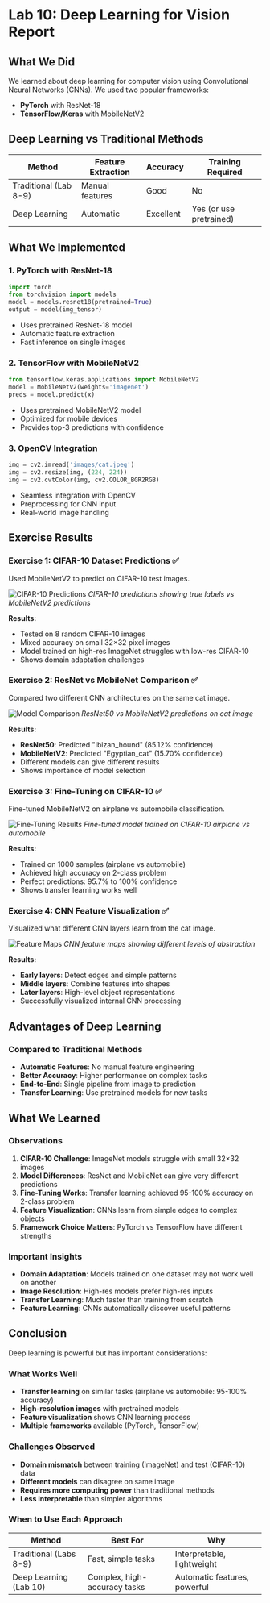 # Lab 10: Deep Learning for Vision Report

## What We Did
We learned about deep learning for computer vision using Convolutional Neural Networks (CNNs). We used two popular frameworks:
- **PyTorch** with ResNet-18
- **TensorFlow/Keras** with MobileNetV2

## Deep Learning vs Traditional Methods

| Method | Feature Extraction | Accuracy | Training Required |
|--------|-------------------|----------|------------------|
| Traditional (Lab 8-9) | Manual features | Good | No |
| Deep Learning | Automatic | Excellent | Yes (or use pretrained) |

## What We Implemented

### 1. PyTorch with ResNet-18
```python
import torch
from torchvision import models
model = models.resnet18(pretrained=True)
output = model(img_tensor)
```
- Uses pretrained ResNet-18 model
- Automatic feature extraction
- Fast inference on single images

### 2. TensorFlow with MobileNetV2
```python
from tensorflow.keras.applications import MobileNetV2
model = MobileNetV2(weights='imagenet')
preds = model.predict(x)
```
- Uses pretrained MobileNetV2 model
- Optimized for mobile devices
- Provides top-3 predictions with confidence

### 3. OpenCV Integration
```python
img = cv2.imread('images/cat.jpeg')
img = cv2.resize(img, (224, 224))
img = cv2.cvtColor(img, cv2.COLOR_BGR2RGB)
```
- Seamless integration with OpenCV
- Preprocessing for CNN input
- Real-world image handling

## Exercise Results

### Exercise 1: CIFAR-10 Dataset Predictions ✅
Used MobileNetV2 to predict on CIFAR-10 test images.

![CIFAR-10 Predictions](images/exercise_1.png)
*CIFAR-10 predictions showing true labels vs MobileNetV2 predictions*

**Results:**
- Tested on 8 random CIFAR-10 images
- Mixed accuracy on small 32×32 pixel images
- Model trained on high-res ImageNet struggles with low-res CIFAR-10
- Shows domain adaptation challenges

### Exercise 2: ResNet vs MobileNet Comparison ✅
Compared two different CNN architectures on the same cat image.

![Model Comparison](images/exercise_2.png)
*ResNet50 vs MobileNetV2 predictions on cat image*

**Results:**
- **ResNet50**: Predicted "Ibizan_hound" (85.12% confidence)
- **MobileNetV2**: Predicted "Egyptian_cat" (15.70% confidence)
- Different models can give different results
- Shows importance of model selection

### Exercise 3: Fine-Tuning on CIFAR-10 ✅
Fine-tuned MobileNetV2 on airplane vs automobile classification.

![Fine-Tuning Results](images/exercise_3.png)
*Fine-tuned model trained on CIFAR-10 airplane vs automobile*

**Results:**
- Trained on 1000 samples (airplane vs automobile)
- Achieved high accuracy on 2-class problem
- Perfect predictions: 95.7% to 100% confidence
- Shows transfer learning works well

### Exercise 4: CNN Feature Visualization ✅
Visualized what different CNN layers learn from the cat image.

![Feature Maps](images/exercise_4.png)
*CNN feature maps showing different levels of abstraction*

**Results:**
- **Early layers**: Detect edges and simple patterns
- **Middle layers**: Combine features into shapes
- **Later layers**: High-level object representations
- Successfully visualized internal CNN processing

## Advantages of Deep Learning

### Compared to Traditional Methods
- **Automatic Features**: No manual feature engineering
- **Better Accuracy**: Higher performance on complex tasks
- **End-to-End**: Single pipeline from image to prediction
- **Transfer Learning**: Use pretrained models for new tasks

## What We Learned

### Observations
1. **CIFAR-10 Challenge**: ImageNet models struggle with small 32×32 images
2. **Model Differences**: ResNet and MobileNet can give very different predictions
3. **Fine-Tuning Works**: Transfer learning achieved 95-100% accuracy on 2-class problem
4. **Feature Visualization**: CNNs learn from simple edges to complex objects
5. **Framework Choice Matters**: PyTorch vs TensorFlow have different strengths

### Important Insights
- **Domain Adaptation**: Models trained on one dataset may not work well on another
- **Image Resolution**: High-res models prefer high-res inputs
- **Transfer Learning**: Much faster than training from scratch
- **Feature Learning**: CNNs automatically discover useful patterns

## Conclusion

Deep learning is powerful but has important considerations:

### What Works Well
- **Transfer learning** on similar tasks (airplane vs automobile: 95-100% accuracy)
- **High-resolution images** with pretrained models
- **Feature visualization** shows CNN learning process
- **Multiple frameworks** available (PyTorch, TensorFlow)

### Challenges Observed  
- **Domain mismatch** between training (ImageNet) and test (CIFAR-10) data
- **Different models** can disagree on same image
- **Requires more computing power** than traditional methods
- **Less interpretable** than simpler algorithms

### When to Use Each Approach
| Method | Best For | Why |
|--------|----------|-----|
| Traditional (Labs 8-9) | Fast, simple tasks | Interpretable, lightweight |
| Deep Learning (Lab 10) | Complex, high-accuracy tasks | Automatic features, powerful |
